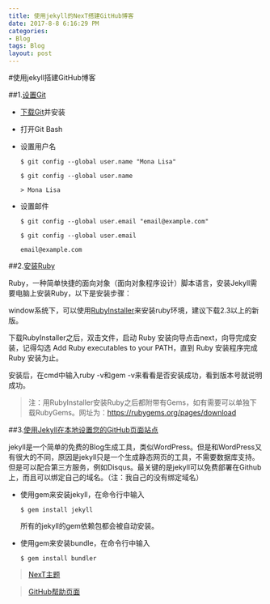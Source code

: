 ```yaml
---
title: 使用jekyll的NexT搭建GitHub博客
date: 2017-8-8 6:16:29 PM 
categories:
- Blog
tags: Blog
layout: post
---
```

#使用jekyll搭建GitHub博客

##1.[设置Git](https://help.github.com/articles/set-up-git/)

- [下载Git](https://git-scm.com/downloads)并安装
- 打开Git Bash
- 设置用户名

	`$ git config --global user.name "Mona Lisa"`

	`$ git config --global user.name`

	`> Mona Lisa`

- 设置邮件 

	`$ git config --global user.email "email@example.com"`
	
	`$ git config --global user.email`

	`email@example.com`
	

##2.[安装Ruby](https://www.ruby-lang.org/en/downloads/)

Ruby，一种简单快捷的面向对象（面向对象程序设计）脚本语言，安装Jekyll需要电脑上安装Ruby，以下是安装步骤：

window系统下，可以使用[RubyInstaller](http://rubyinstaller.org/downloads/)来安装ruby环境，建议下载2.3以上的新版。

下载RubyInstaller之后，双击文件，启动 Ruby 安装向导点击next，向导完成安装，记得勾选 Add Ruby executables to your PATH，直到 Ruby 安装程序完成 Ruby 安装为止。

安装后，在cmd中输入ruby -v和gem -v来看看是否安装成功，看到版本号就说明成功。

> 注：用RubyInstaller安装Ruby之后都附带有Gems，如有需要可以单独下载RubyGems。网址为：https://rubygems.org/pages/download

##3.[使用Jekyll在本地设置您的GitHub页面站点](https://help.github.com/articles/setting-up-your-github-pages-site-locally-with-jekyll/)

jekyll是一个简单的免费的Blog生成工具，类似WordPress。但是和WordPress又有很大的不同，原因是jekyll只是一个生成静态网页的工具，不需要数据库支持。但是可以配合第三方服务，例如Disqus。最关键的是jekyll可以免费部署在Github上，而且可以绑定自己的域名。（注：我自己的没有绑定域名）

- 使用gem来安装jekyll，在命令行中输入

	`$ gem install jekyll`

	所有的jekyll的gem依赖包都会被自动安装。

- 使用gem来安装bundle，在命令行中输入

	`$ gem install bundler`


>[NexT主题](http://theme-next.simpleyyt.com/)

>[GitHub帮助页面](https://help.github.com/)